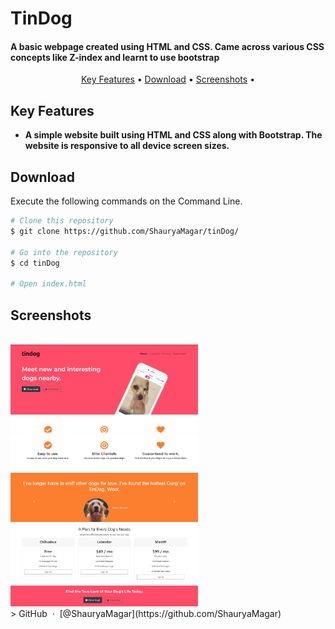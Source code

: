 # TinDog

<h4>A basic webpage created using HTML and CSS. Came across various CSS concepts like Z-index and learnt to use bootstrap</h4>

<p align="center">
  <a href="#key-features">Key Features</a> •
  <a href="#download">Download</a> •
  <a href="#screenshots">Screenshots</a> •
</p>

## Key Features

- **A simple website built using HTML and CSS along with Bootstrap. The website is responsive to all device screen sizes.**

## Download

Execute the following commands on the Command Line.

```bash
# Clone this repository
$ git clone https://github.com/ShauryaMagar/tinDog/

# Go into the repository
$ cd tinDog

# Open index.html
```

## Screenshots

<br>
<img src="./misc/image1.jpg/" alt="F1" width="300">
<br>
<img src="./misc/image2.jpg/" alt="F2" width="300">
<br>
<img src="./misc/image3.jpg/" alt="F3" width="300">
<br>
> GitHub &nbsp;&middot;&nbsp; [@ShauryaMagar](https://github.com/ShauryaMagar)
